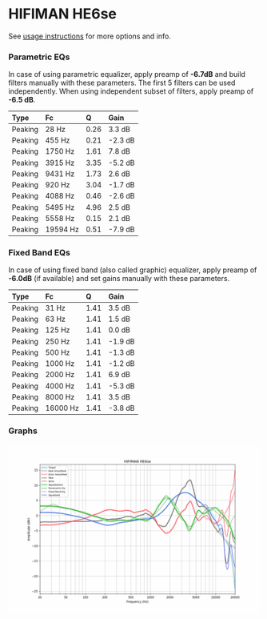 # HIFIMAN HE6se
See [usage instructions](https://github.com/jaakkopasanen/AutoEq#usage) for more options and info.

### Parametric EQs
In case of using parametric equalizer, apply preamp of **-6.7dB** and build filters manually
with these parameters. The first 5 filters can be used independently.
When using independent subset of filters, apply preamp of **-6.5 dB**.

| Type    | Fc       |    Q | Gain    |
|:--------|:---------|:-----|:--------|
| Peaking | 28 Hz    | 0.26 | 3.3 dB  |
| Peaking | 455 Hz   | 0.21 | -2.3 dB |
| Peaking | 1750 Hz  | 1.61 | 7.8 dB  |
| Peaking | 3915 Hz  | 3.35 | -5.2 dB |
| Peaking | 9431 Hz  | 1.73 | 2.6 dB  |
| Peaking | 920 Hz   | 3.04 | -1.7 dB |
| Peaking | 4088 Hz  | 0.46 | -2.6 dB |
| Peaking | 5495 Hz  | 4.96 | 2.5 dB  |
| Peaking | 5558 Hz  | 0.15 | 2.1 dB  |
| Peaking | 19594 Hz | 0.51 | -7.9 dB |

### Fixed Band EQs
In case of using fixed band (also called graphic) equalizer, apply preamp of **-6.0dB**
(if available) and set gains manually with these parameters.

| Type    | Fc       |    Q | Gain    |
|:--------|:---------|:-----|:--------|
| Peaking | 31 Hz    | 1.41 | 3.5 dB  |
| Peaking | 63 Hz    | 1.41 | 1.5 dB  |
| Peaking | 125 Hz   | 1.41 | 0.0 dB  |
| Peaking | 250 Hz   | 1.41 | -1.9 dB |
| Peaking | 500 Hz   | 1.41 | -1.3 dB |
| Peaking | 1000 Hz  | 1.41 | -1.2 dB |
| Peaking | 2000 Hz  | 1.41 | 6.9 dB  |
| Peaking | 4000 Hz  | 1.41 | -5.3 dB |
| Peaking | 8000 Hz  | 1.41 | 3.5 dB  |
| Peaking | 16000 Hz | 1.41 | -3.8 dB |

### Graphs
![](./HIFIMAN%20HE6se.png)